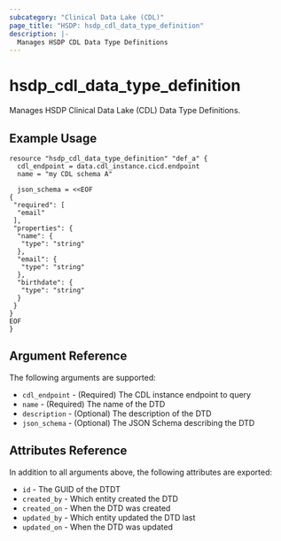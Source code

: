 ```yaml
---
subcategory: "Clinical Data Lake (CDL)"
page_title: "HSDP: hsdp_cdl_data_type_definition"
description: |-
  Manages HSDP CDL Data Type Definitions
---
```


# hsdp_cdl_data_type_definition

Manages HSDP Clinical Data Lake (CDL) Data Type Definitions.

## Example Usage

```hcl
resource "hsdp_cdl_data_type_definition" "def_a" {
  cdl_endpoint = data.cdl_instance.cicd.endpoint
  name = "my CDL schema A"
  
  json_schema = <<EOF
{
 "required": [
  "email"
 ],
 "properties": {
  "name": {
   "type": "string"
  },
  "email": {
   "type": "string"
  },
  "birthdate": {
   "type": "string"
  }
 }
}
EOF
}
```

## Argument Reference

The following arguments are supported:

* `cdl_endpoint` - (Required) The CDL instance endpoint to query
* `name` - (Required) The name of the DTD
* `description` - (Optional) The description of the DTD
* `json_schema` - (Optional) The JSON Schema describing the DTD

## Attributes Reference

In addition to all arguments above, the following attributes are exported:

* `id` - The GUID of the DTDT
* `created_by` - Which entity created the DTD
* `created_on` - When the DTD was created
* `updated_by` - Which entity updated the DTD last
* `updated_on` - When the DTD was updated
